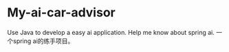 # My-ai-car-advisor
Use Java to develop a easy ai application. Help me know about spring ai. 一个spring ai的练手项目。 
